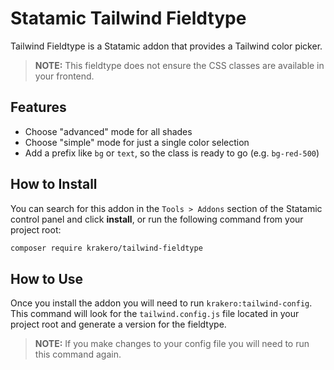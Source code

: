 # Statamic Tailwind Fieldtype

Tailwind Fieldtype is a Statamic addon that provides a Tailwind color picker.

> **NOTE:** This fieldtype does not ensure the CSS classes are available in your frontend.

## Features
- Choose "advanced" mode for all shades
- Choose "simple" mode for just a single color selection
- Add a prefix like `bg` or `text`, so the class is ready to go (e.g. `bg-red-500`)

## How to Install

You can search for this addon in the `Tools > Addons` section of the Statamic control panel and click **install**, or run the following command from your project root:

``` bash
composer require krakero/tailwind-fieldtype
```

## How to Use

Once you install the addon you will need to run `krakero:tailwind-config`. This command will look for the `tailwind.config.js` file located in your project root and generate a version for the fieldtype.

> **NOTE:** If you make changes to your config file you will need to run this command again.

